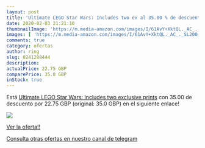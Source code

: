 ```yaml
---
layout: post
title: 'Ultimate LEGO Star Wars: Includes two ex al 35.00 % de descuento'
date: 2020-02-03 21:21:10
thumbnailImage: 'https://m.media-amazon.com/images/I/61AvY+XktQL._AC_._SL200_.jpg'
images: [ 'https://m.media-amazon.com/images/I/61AvY+XktQL._AC_._SL200_.jpg' ]
comments: true
category: ofertas
author: ring
slug: 0241288444
description:
actualPrice: 22.75 GBP
comparePrice: 35.0 GBP
inStock: true
---
```


Está [Ultimate LEGO Star Wars: Includes two exclusive prints](https://www.amazon.com/dp/0241288444/?tag=redken08-20) con 35.00 de descuento por 22.75 GBP (original: 35.0 GBP) en el siguiente enlace!

[![](https://m.media-amazon.com/images/I/61AvY+XktQL._AC_._SL200_.jpg)](https://www.amazon.com/dp/0241288444/?tag=redken08-20)

[Ver la oferta!!](https://www.amazon.com/dp/0241288444/?tag=redken08-20)

[Consulta otras ofertas en nuestro canal de telegram](https://t.me/s/ofertas25)
